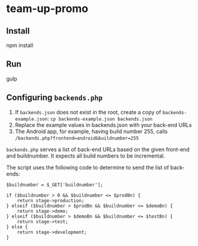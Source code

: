 team-up-promo
===========

## Install
npm install

## Run
gulp

## Configuring `backends.php`

1. If `backends.json` does not exist in the root, create a copy of `backends-example.json`: `cp backends-example.json backends.json`
2. Replace the example values in backends.json with your back-end URLs
3. The Android app, for example, having build number 255, calls `/backends.php?frontend=android&buildnumber=255`

`backends.php` serves a list of back-end URLs based on the given front-end and buildnumber. It expects all build numbers to be incremental. 

The script uses the following code to determine to send the list of back-ends:

```
$buildnumber = $_GET['buildnumber'];

if ($buildnumber > 0 && $buildnumber <= $prodBn) {
	return stage->production;
} elseif ($buildnumber > $prodBn && $buildnumber <= $demoBn) {
	return stage->demo;
} elseif ($buildnumber > $demoBn && $buildnumber <= $testBn) {
	return stage->test;
} else {
	return stage->development; 
}

```
